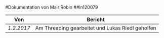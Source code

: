 #Dokumentation von Mair Robin
##in120079

| Von | Bericht |
|---|---|
|*1.2.2017*|Am Threading gearbeitet und Lukas Riedl geholfen|
